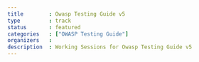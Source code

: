 ```yaml
---
title        : Owasp Testing Guide v5
type         : track
status       : featured
categories   : ["OWASP Testing Guide"]
organizers   :
description  : Working Sessions for Owasp Testing Guide v5
---
```

